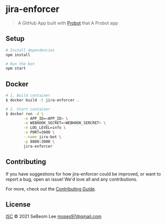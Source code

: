 # jira-enforcer

> A GitHub App built with [Probot](https://github.com/probot/probot) that A Probot app

## Setup

```sh
# Install dependencies
npm install

# Run the bot
npm start
```

## Docker

```sh
# 1. Build container
$ docker build -t jira-enforcer .

# 2. Start container
$ docker run -d \
        -e APP_ID=<APP_ID> \
        -e WEBHOOK_SECRET=<WEBHOOK_SERCRET> \
        -e LOG_LEVEL=info \
        -e PORT=3000 \
        --name jira-bot \
        -p 8080:3000 \
        jira-enforcer
```

## Contributing

If you have suggestions for how jira-enforcer could be improved, or want to report a bug, open an issue! We'd love all and any contributions.

For more, check out the [Contributing Guide](CONTRIBUTING.md).

## License

[ISC](LICENSE) © 2021 SeBeom Lee <moses97@gmail.com>
